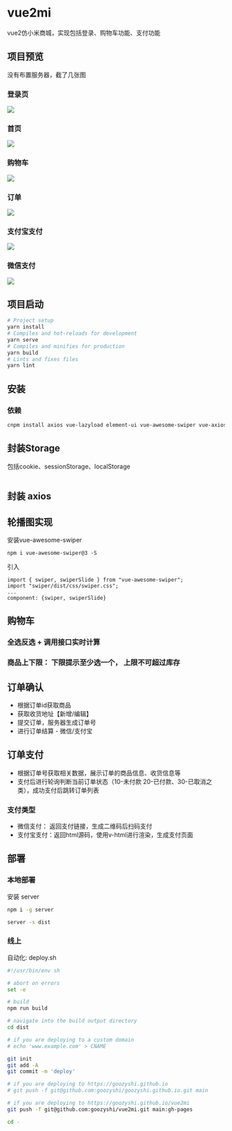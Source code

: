 # vue2mi

vue2仿小米商城，实现包括登录、购物车功能、支付功能

## 项目预览

没有布置服务器，截了几张图

### 登录页

![](https://github.com/goozyshi/vue2mi/blob/master/preview/login.png?raw=true)

### 首页

![](https://github.com/goozyshi/vue2mi/blob/master/preview/index.png?raw=true)

### 购物车

![](https://github.com/goozyshi/vue2mi/blob/master/preview/cartwithgoods.png?raw=true)

### 订单

![](https://github.com/goozyshi/vue2mi/blob/master/preview/order.png?raw=true)

### 支付宝支付

![](https://github.com/goozyshi/vue2mi/blob/master/preview/aliPay.png?raw=true)

### 微信支付

![](https://github.com/goozyshi/vue2mi/blob/master/preview/wechatPay.png?raw=true)

## 项目启动

```bash
# Project setup
yarn install
# Compiles and hot-reloads for development
yarn serve
# Compiles and minifies for production
yarn build
# Lints and fixes files
yarn lint
```

## 安装

### 依赖

```bash
cnpm install axios vue-lazyload element-ui vue-awesome-swiper vue-axios vue-cookie --save-dev
```

## 封装Storage

包括cookie、sessionStorage、localStorage
```js

```

## 封装 axios

## 轮播图实现

安装vue-awesome-swiper
```
npm i vue-awesome-swiper@3 -S
```

引入
```
import { swiper, swiperSlide } from "vue-awesome-swiper";
import "swiper/dist/css/swiper.css";
...
component: {swiper, swiperSlide}
```

## 购物车

### 全选反选 + 调用接口实时计算
### 商品上下限： 下限提示至少选一个， 上限不可超过库存

## 订单确认

- 根据订单id获取商品
- 获取收货地址【新增/编辑】
- 提交订单，服务器生成订单号
- 进行订单结算 - 微信/支付宝

## 订单支付

- 根据订单号获取相关数据，展示订单的商品信息、收货信息等
- 支付后进行轮询判断当前订单状态（10-未付款 20-已付款、30-已取消之类），成功支付后跳转订单列表
### 支付类型
- 微信支付： 返回支付链接，生成二维码后扫码支付
- 支付宝支付：返回html源码，使用v-html进行渲染，生成支付页面

## 部署
### 本地部署

安装 server
```bash
npm i -g server

server -s dist
```

### 线上
自动化:
deploy.sh
```sh
#!/usr/bin/env sh

# abort on errors
set -e

# build
npm run build

# navigate into the build output directory
cd dist

# if you are deploying to a custom domain
# echo 'www.example.com' > CNAME

git init
git add -A
git commit -m 'deploy'

# if you are deploying to https://goozyshi.github.io
# git push -f git@github.com:goozyshi/goozyshi.github.io.git main

# if you are deploying to https://goozyshi.github.io/vue2mi
git push -f git@github.com:goozyshi/vue2mi.git main:gh-pages

cd -
```